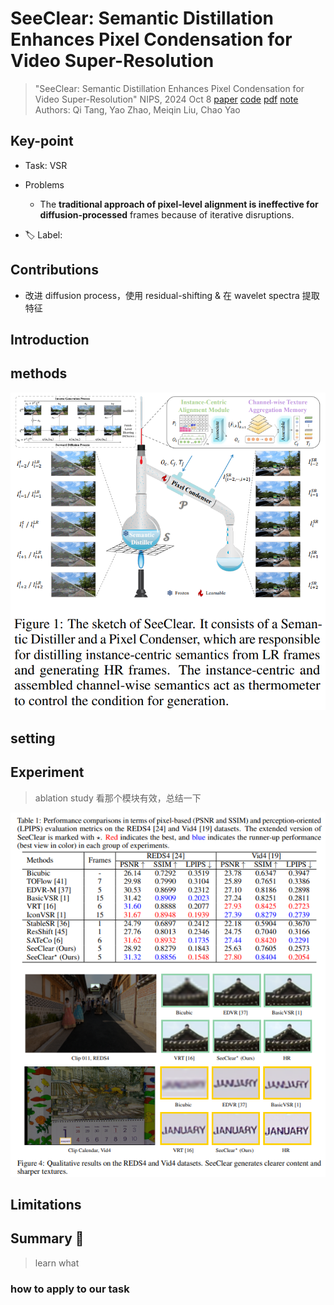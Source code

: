 # SeeClear: Semantic Distillation Enhances Pixel Condensation for Video Super-Resolution

> "SeeClear: Semantic Distillation Enhances Pixel Condensation for Video Super-Resolution" NIPS, 2024 Oct 8
> [paper](http://arxiv.org/abs/2410.05799v4) [code](https://github.com/Tang1705/SeeClear-NeurIPS24.) [pdf](./2024_10_NIPS_SeeClear--Semantic-Distillation-Enhances-Pixel-Condensation-for-Video-Super-Resolution.pdf) [note](./2024_10_NIPS_SeeClear--Semantic-Distillation-Enhances-Pixel-Condensation-for-Video-Super-Resolution_Note.md)
> Authors: Qi Tang, Yao Zhao, Meiqin Liu, Chao Yao

## Key-point

- Task: VSR
- Problems
  - The **traditional approach of pixel-level alignment is ineffective for diffusion-processed** frames because of iterative disruptions.

- :label: Label:

## Contributions



- 改进 diffusion process，使用 residual-shifting & 在 wavelet spectra 提取特征

> 

## Introduction

## methods

![fig1](docs/2024_10_NIPS_SeeClear--Semantic-Distillation-Enhances-Pixel-Condensation-for-Video-Super-Resolution_Note/fig1.png)



## setting

## Experiment

> ablation study 看那个模块有效，总结一下

![tb1](docs/2024_10_NIPS_SeeClear--Semantic-Distillation-Enhances-Pixel-Condensation-for-Video-Super-Resolution_Note/tb1.png)

## Limitations

## Summary :star2:

> learn what

### how to apply to our task

